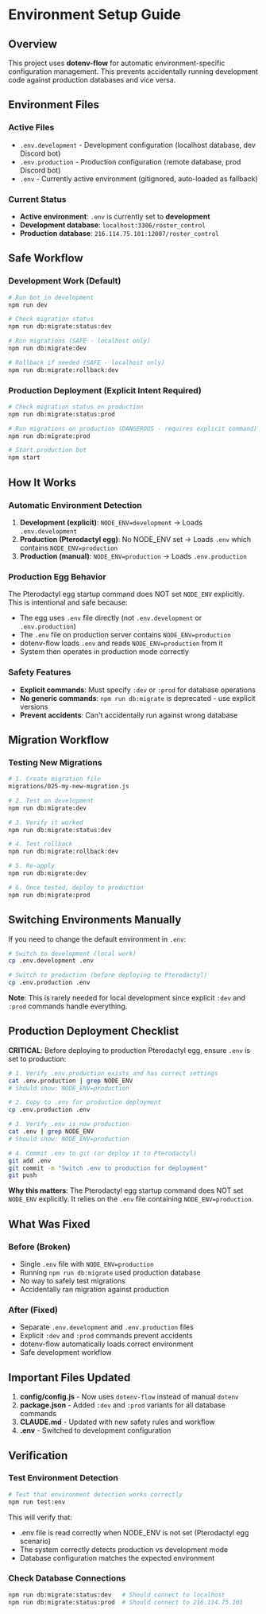 # Environment Setup Guide

## Overview
This project uses **dotenv-flow** for automatic environment-specific configuration management. This prevents accidentally running development code against production databases and vice versa.

## Environment Files

### Active Files
- `.env.development` - Development configuration (localhost database, dev Discord bot)
- `.env.production` - Production configuration (remote database, prod Discord bot)
- `.env` - Currently active environment (gitignored, auto-loaded as fallback)

### Current Status
- **Active environment**: `.env` is currently set to **development**
- **Development database**: `localhost:3306/roster_control`
- **Production database**: `216.114.75.101:12007/roster_control`

## Safe Workflow

### Development Work (Default)
```bash
# Run bot in development
npm run dev

# Check migration status
npm run db:migrate:status:dev

# Run migrations (SAFE - localhost only)
npm run db:migrate:dev

# Rollback if needed (SAFE - localhost only)
npm run db:migrate:rollback:dev
```

### Production Deployment (Explicit Intent Required)
```bash
# Check migration status on production
npm run db:migrate:status:prod

# Run migrations on production (DANGEROUS - requires explicit command)
npm run db:migrate:prod

# Start production bot
npm start
```

## How It Works

### Automatic Environment Detection
1. **Development (explicit)**: `NODE_ENV=development` → Loads `.env.development`
2. **Production (Pterodactyl egg)**: No NODE_ENV set → Loads `.env` which contains `NODE_ENV=production`
3. **Production (manual)**: `NODE_ENV=production` → Loads `.env.production`

### Production Egg Behavior
The Pterodactyl egg startup command does NOT set `NODE_ENV` explicitly. This is intentional and safe because:
- The egg uses `.env` file directly (not `.env.development` or `.env.production`)
- The `.env` file on production server contains `NODE_ENV=production`
- dotenv-flow loads `.env` and reads `NODE_ENV=production` from it
- System then operates in production mode correctly

### Safety Features
- **Explicit commands**: Must specify `:dev` or `:prod` for database operations
- **No generic commands**: `npm run db:migrate` is deprecated - use explicit versions
- **Prevent accidents**: Can't accidentally run against wrong database

## Migration Workflow

### Testing New Migrations
```bash
# 1. Create migration file
migrations/025-my-new-migration.js

# 2. Test on development
npm run db:migrate:dev

# 3. Verify it worked
npm run db:migrate:status:dev

# 4. Test rollback
npm run db:migrate:rollback:dev

# 5. Re-apply
npm run db:migrate:dev

# 6. Once tested, deploy to production
npm run db:migrate:prod
```

## Switching Environments Manually

If you need to change the default environment in `.env`:

```bash
# Switch to development (local work)
cp .env.development .env

# Switch to production (before deploying to Pterodactyl)
cp .env.production .env
```

**Note**: This is rarely needed for local development since explicit `:dev` and `:prod` commands handle everything.

## Production Deployment Checklist

**CRITICAL**: Before deploying to production Pterodactyl egg, ensure `.env` is set to production:

```bash
# 1. Verify .env.production exists and has correct settings
cat .env.production | grep NODE_ENV
# Should show: NODE_ENV=production

# 2. Copy to .env for production deployment
cp .env.production .env

# 3. Verify .env is now production
cat .env | grep NODE_ENV
# Should show: NODE_ENV=production

# 4. Commit .env to git (or deploy it to Pterodactyl)
git add .env
git commit -m "Switch .env to production for deployment"
git push
```

**Why this matters**: The Pterodactyl egg startup command does NOT set `NODE_ENV` explicitly. It relies on the `.env` file containing `NODE_ENV=production`.

## What Was Fixed

### Before (Broken)
- Single `.env` file with `NODE_ENV=production`
- Running `npm run db:migrate` used production database
- No way to safely test migrations
- Accidentally ran migration against production

### After (Fixed)
- Separate `.env.development` and `.env.production` files
- Explicit `:dev` and `:prod` commands prevent accidents
- dotenv-flow automatically loads correct environment
- Safe development workflow

## Important Files Updated

1. **config/config.js** - Now uses `dotenv-flow` instead of manual `dotenv`
2. **package.json** - Added `:dev` and `:prod` variants for all database commands
3. **CLAUDE.md** - Updated with new safety rules and workflow
4. **.env** - Switched to development configuration

## Verification

### Test Environment Detection
```bash
# Test that environment detection works correctly
npm run test:env
```

This will verify that:
- .env file is read correctly when NODE_ENV is not set (Pterodactyl egg scenario)
- The system correctly detects production vs development mode
- Database configuration matches the expected environment

### Check Database Connections
```bash
npm run db:migrate:status:dev   # Should connect to localhost
npm run db:migrate:status:prod  # Should connect to 216.114.75.101
```
